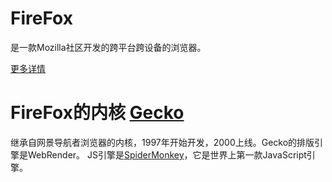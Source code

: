 # FireFox

是一款Mozilla社区开发的跨平台跨设备的浏览器。

[更多详情](https://en.wikipedia.org/wiki/Firefox)

# FireFox的内核 [Gecko](https://en.wikipedia.org/wiki/Gecko_(software))

继承自网景导航者浏览器的内核，1997年开始开发，2000上线。Gecko的排版引擎是WebRender。 JS引擎是[SpiderMonkey](https://en.wikipedia.org/wiki/SpiderMonkey)，它是世界上第一款JavaScript引擎。